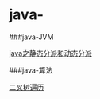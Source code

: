# java-

###java-JVM
<p>
<a href="https://github.com/waterlang/java-/issues/2">java之静态分派和动态分派</a>

###java-算法
<p>
<a href="https://github.com/waterlang/java-/issues/1">二叉树遍历 </a>



